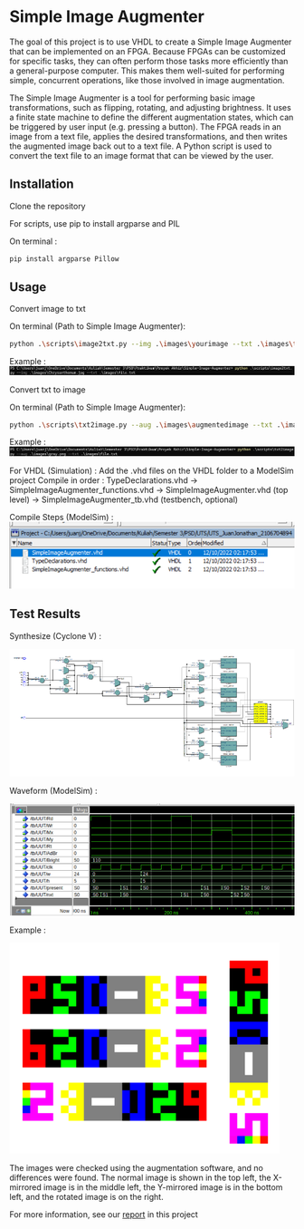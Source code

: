 # Simple Image Augmenter

The goal of this project is to use VHDL to create a Simple Image Augmenter that can be implemented on an FPGA. Because FPGAs can be customized for specific tasks, they can often perform those tasks more efficiently than a general-purpose computer. This makes them well-suited for performing simple, concurrent operations, like those involved in image augmentation.

The Simple Image Augmenter is a tool for performing basic image transformations, such as flipping, rotating, and adjusting brightness. It uses a finite state machine to define the different augmentation states, which can be triggered by user input (e.g. pressing a button). The FPGA reads in an image from a text file, applies the desired transformations, and then writes the augmented image back out to a text file. A Python script is used to convert the text file to an image format that can be viewed by the user.

## Installation

Clone the repository

For scripts, use pip to install argparse and PIL

On terminal :
```bash
pip install argparse Pillow
```

## Usage

Convert image to txt

On terminal (Path to Simple Image Augmenter):
```bash
python .\scripts\image2txt.py --img .\images\yourimage --txt .\images\textfile
```

Example :
![alt text](https://github.com/juanjonathan67/Simple-Image-Augmenter/blob/main/ReadMe/image2txtex.png?raw=true)


Convert txt to image

On terminal (Path to Simple Image Augmenter):
```bash
python .\scripts\txt2image.py --aug .\images\augmentedimage --txt .\images\textfile 
```

Example :
![alt text](https://github.com/juanjonathan67/Simple-Image-Augmenter/blob/main/ReadMe/txt2imageex.png?raw=true)

For VHDL (Simulation) :
Add the .vhd files on the VHDL folder to a ModelSim project
Compile in order :
TypeDeclarations.vhd -> SimpleImageAugmenter_functions.vhd -> SimpleImageAugmenter.vhd (top level) -> SimpleImageAugmenter_tb.vhd (testbench, optional)

Compile Steps (ModelSim) :
![alt text](https://github.com/juanjonathan67/Simple-Image-Augmenter/blob/main/ReadMe/CompileSteps.png?raw=true)


## Test Results

Synthesize (Cyclone V) :

![alt text](https://github.com/juanjonathan67/Simple-Image-Augmenter/blob/main/ReadMe/Synthesize.png?raw=true)


Waveform (ModelSim) : 

![alt text](https://github.com/juanjonathan67/Simple-Image-Augmenter/blob/main/ReadMe/TestBench.png?raw=true)


Example : 

![alt text](https://github.com/juanjonathan67/Simple-Image-Augmenter/blob/main/ReadMe/Augmented.png?raw=true)

The images were checked using the augmentation software, and no differences were found. The normal image is shown in the top left, the X-mirrored image is in the middle left, the Y-mirrored image is in the bottom left, and the rotated image is on the right.

For more information, see our [report](https://github.com/juanjonathan67/Simple-Image-Augmenter/blob/main/Laporan%20Proyek%20Akhir%20PSD%20-%20MA%20B5.pdf) in this project 
